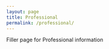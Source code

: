 ```yaml
---
layout: page
title: Professional
permalink: /professional/
---
```

Filler page for Professional information
